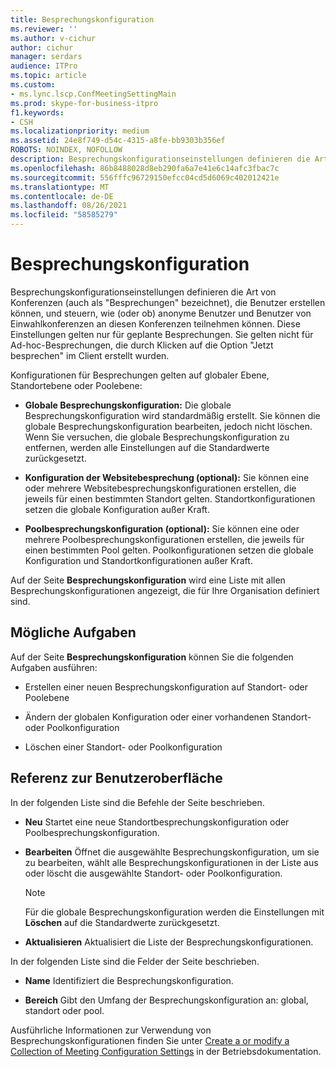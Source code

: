 ```yaml
---
title: Besprechungskonfiguration
ms.reviewer: ''
ms.author: v-cichur
author: cichur
manager: serdars
audience: ITPro
ms.topic: article
ms.custom:
- ms.lync.lscp.ConfMeetingSettingMain
ms.prod: skype-for-business-itpro
f1.keywords:
- CSH
ms.localizationpriority: medium
ms.assetid: 24e8f749-d54c-4315-a8fe-bb9303b356ef
ROBOTS: NOINDEX, NOFOLLOW
description: Besprechungskonfigurationseinstellungen definieren die Art von Konferenzen (auch alsMeetings bezeichnet), die Benutzer erstellen können, und steuern, wie (oder ob) anonyme Benutzer und Benutzer von Einwahlkonferenzen an diesen Konferenzen teilnehmen können. Diese Einstellungen gelten nur für geplante Besprechungen. Sie gelten nicht für Ad-hoc-Besprechungen, die durch Klicken auf die Option "Jetzt besprechen" im Client erstellt wurden.
ms.openlocfilehash: 86b8488028d8eb290fa6a7e41e6c14afc3fbac7c
ms.sourcegitcommit: 556fffc96729150efcc04cd5d6069c402012421e
ms.translationtype: MT
ms.contentlocale: de-DE
ms.lasthandoff: 08/26/2021
ms.locfileid: "58585279"
---
```

# <a name="meeting-configuration"></a>Besprechungskonfiguration

Besprechungskonfigurationseinstellungen definieren die Art von Konferenzen (auch als "Besprechungen" bezeichnet), die Benutzer erstellen können, und steuern, wie (oder ob) anonyme Benutzer und Benutzer von Einwahlkonferenzen an diesen Konferenzen teilnehmen können. Diese Einstellungen gelten nur für geplante Besprechungen. Sie gelten nicht für Ad-hoc-Besprechungen, die durch Klicken auf die Option "Jetzt besprechen" im Client erstellt wurden.

Konfigurationen für Besprechungen gelten auf globaler Ebene, Standortebene oder Poolebene:

- **Globale Besprechungskonfiguration:** Die globale Besprechungskonfiguration wird standardmäßig erstellt. Sie können die globale Besprechungskonfiguration bearbeiten, jedoch nicht löschen. Wenn Sie versuchen, die globale Besprechungskonfiguration zu entfernen, werden alle Einstellungen auf die Standardwerte zurückgesetzt.

- **Konfiguration der Websitebesprechung (optional):** Sie können eine oder mehrere Websitebesprechungskonfigurationen erstellen, die jeweils für einen bestimmten Standort gelten. Standortkonfigurationen setzen die globale Konfiguration außer Kraft.

- **Poolbesprechungskonfiguration (optional):** Sie können eine oder mehrere Poolbesprechungskonfigurationen erstellen, die jeweils für einen bestimmten Pool gelten. Poolkonfigurationen setzen die globale Konfiguration und Standortkonfigurationen außer Kraft.

Auf der Seite **Besprechungskonfiguration** wird eine Liste mit allen Besprechungskonfigurationen angezeigt, die für Ihre Organisation definiert sind.

## <a name="tasks-you-can-perform"></a>Mögliche Aufgaben

Auf der Seite **Besprechungskonfiguration** können Sie die folgenden Aufgaben ausführen:

- Erstellen einer neuen Besprechungskonfiguration auf Standort- oder Poolebene

- Ändern der globalen Konfiguration oder einer vorhandenen Standort- oder Poolkonfiguration

- Löschen einer Standort- oder Poolkonfiguration

## <a name="ui-reference"></a>Referenz zur Benutzeroberfläche

In der folgenden Liste sind die Befehle der Seite beschrieben.

- **Neu** Startet eine neue Standortbesprechungskonfiguration oder Poolbesprechungskonfiguration.

- **Bearbeiten** Öffnet die ausgewählte Besprechungskonfiguration, um sie zu bearbeiten, wählt alle Besprechungskonfigurationen in der Liste aus oder löscht die ausgewählte Standort- oder Poolkonfiguration.

    > [!NOTE]
    > Für die globale Besprechungskonfiguration werden die Einstellungen mit **Löschen** auf die Standardwerte zurückgesetzt.

- **Aktualisieren** Aktualisiert die Liste der Besprechungskonfigurationen.

In der folgenden Liste sind die Felder der Seite beschrieben.

- **Name** Identifiziert die Besprechungskonfiguration.

- **Bereich** Gibt den Umfang der Besprechungskonfiguration an: global, standort oder pool.

Ausführliche Informationen zur Verwendung von Besprechungskonfigurationen finden Sie unter [Create a or modify a Collection of Meeting Configuration Settings](/previous-versions/office/lync-server-2013/lync-server-2013-create-or-modify-a-collection-of-meeting-configuration-settings) in der Betriebsdokumentation.